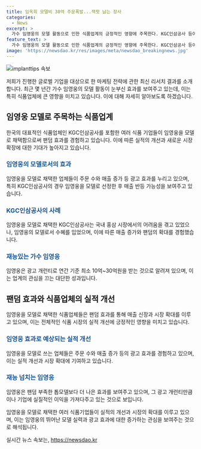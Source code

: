 ```yaml
---
title: 임옥희 모델비 30억 주문폭발...잭팟 남는 장사
categories:
  - News
excerpt: >
  가수 임영웅의 모델 활동으로 인한 식품업계의 긍정적인 영향에 주목한다. KGC인삼공사 등이 림영웅을 모델로 채택한 덕분에 매출 회복과 팬덤 효과를 경험했다. 팬들의 관심을 끌기 위해 다양한 이벤트와 홍보 활동을 전개하는 등 임영웅의 모델 가치가 인정받았으며, 제주삼다수를 생산하는 제주개발공사와 대상 청정원도 임영웅의 모델 활동으로 높은 성과를 거뒀다. 젊은 층의 트렌드에 민감한 지금, 임영웅의 모델 가치는 기업의 마케팅 전략에 큰 영향을 미치고 있다.
feature_text: >
  가수 임영웅의 모델 활동으로 인한 식품업계의 긍정적인 영향에 주목한다. KGC인삼공사 등이 림영웅을 모델로 채택한 덕분에 매출 회복과 팬덤 효과를 경험했다. 팬들의 관심을 끌기 위해 다양한 이벤트와 홍보 활동을 전개하는 등 임영웅의 모델 가치가 인정받았으며, 제주삼다수를 생산하는 제주개발공사와 대상 청정원도 임영웅의 모델 활동으로 높은 성과를 거뒀다. 젊은 층의 트렌드에 민감한 지금, 임영웅의 모델 가치는 기업의 마케팅 전략에 큰 영향을 미치고 있다.
image: 'https://newsdao.kr/res/images/meta/newsdao_breakingnews.jpg'
---
```


<p><img src="https://newsdao.kr/res/images/meta/newsdao_breakingnews.jpg" alt="implanttips 속보" /></p>

<p>저희가 진행한 글로벌 기업을 대상으로 한 마케팅 전략에 관한 최신 리서치 결과를 소개합니다. 최근 몇 년간 가수 임영웅의 모델 활동이 눈부신 효과를 보여주고 있는데, 이는 특히 식품업체에 큰 영향을 미치고 있습니다. 이에 대해 자세히 알아보도록 하겠습니다.</p>

<h2 data-ke-size="size26">임영웅 모델로 주목하는 식품업계</h2>

<p>한국의 대표적인 식품업체인 KGC인삼공사를 포함한 여러 식품 기업들이 임영웅을 모델로 채택함으로써 팬덤 효과를 경험하고 있습니다. 이에 따른 실적의 개선과 새로운 시장 확장에 대한 기대가 높아지고 있습니다.</p>

<h3><b><span style="color: #1a5490;">임영웅의 모델로서의 효과</span></b></h3>

<p>임영웅을 모델로 채택한 업체들이 주문 수와 매출 증가 등 광고 효과를 누리고 있으며, 특히 KGC인삼공사의 경우 임영웅을 모델로 선정한 후 매출 반등 가능성을 보여주고 있습니다.</p>

<h3><b><span style="color: #1a5490;">KGC인삼공사의 사례</span></b></h3>

<p>임영웅을 모델로 채택한 KGC인삼공사는 국내 홍삼 시장에서의 어려움을 겪고 있었으나, 임영웅의 모델로서 수혜를 입었으며, 이에 따른 매출 증가와 팬덤의 확대를 경험했습니다.</p>

<h3><b><span style="color: #1a5490;">재능있는 가수 임영웅</span></b></h3>

<p>임영웅은 광고 개런티로 연간 기준 최소 10억~30억원을 받는 것으로 알려져 있으며, 이는 업계의 관심을 끄는 대단한 성과입니다.</p>

<h2 data-ke-size="size26">팬덤 효과와 식품업체의 실적 개선</h2>

<p>임영웅을 모델로 채택한 식품업체들은 팬덤 효과를 통해 매출 신장과 시장 확대를 이루고 있으며, 이는 전체적인 식품 시장의 실적 개선에 긍정적인 영향을 미치고 있습니다.</p>

<h3><b><span style="color: #1a5490;">임영웅 효과로 예상되는 실적 개선</span></b></h3>

<p>임영웅을 모델로 쓰는 업체들은 주문 수와 매출 증가 등의 광고 효과를 경험하고 있으며, 이는 실적 개선과 시장 확대에 기여하고 있습니다.</p>

<h3><b><span style="color: #1a5490;">재능 넘치는 임영웅</span></b></h3>

<p>임영웅은 팬덤 부족한 톱모델보다 더 나은 효과를 보여주고 있으며, 그 광고 개런티만큼이나 기업에 실질적인 이익을 가져다주고 있는 것으로 보입니다.</p>

<p>임영웅을 모델로 채택한 여러 식품기업들이 실적의 개선과 시장의 확대를 이루고 있으며, 이는 임영웅의 뛰어난 모델 실력과 광고 효과에 대한 증가하는 관심을 보여주는 것으로 해석됩니다.</p>
실시간 뉴스 속보는, <a href="https://newsdao.kr" rel="dofollow">https://newsdao.kr</a>


